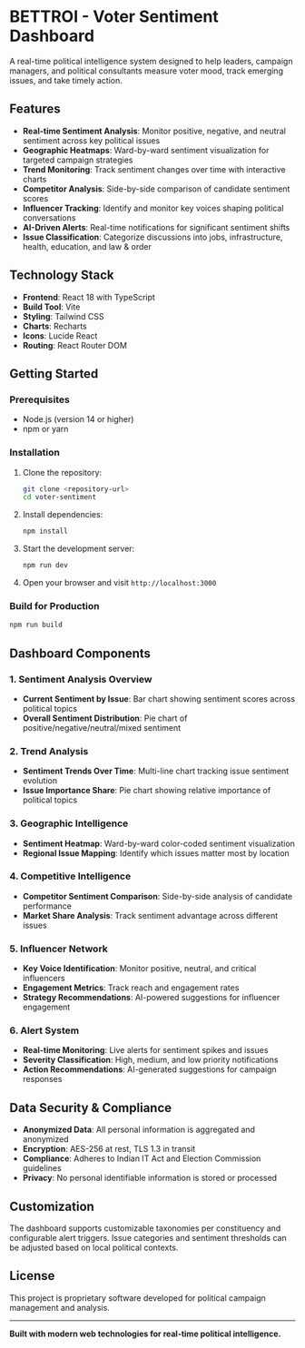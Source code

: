 # BETTROI - Voter Sentiment Dashboard

A real-time political intelligence system designed to help leaders, campaign managers, and political consultants measure voter mood, track emerging issues, and take timely action.

## Features

- **Real-time Sentiment Analysis**: Monitor positive, negative, and neutral sentiment across key political issues
- **Geographic Heatmaps**: Ward-by-ward sentiment visualization for targeted campaign strategies  
- **Trend Monitoring**: Track sentiment changes over time with interactive charts
- **Competitor Analysis**: Side-by-side comparison of candidate sentiment scores
- **Influencer Tracking**: Identify and monitor key voices shaping political conversations
- **AI-Driven Alerts**: Real-time notifications for significant sentiment shifts
- **Issue Classification**: Categorize discussions into jobs, infrastructure, health, education, and law & order

## Technology Stack

- **Frontend**: React 18 with TypeScript
- **Build Tool**: Vite
- **Styling**: Tailwind CSS
- **Charts**: Recharts
- **Icons**: Lucide React
- **Routing**: React Router DOM

## Getting Started

### Prerequisites

- Node.js (version 14 or higher)
- npm or yarn

### Installation

1. Clone the repository:
   ```bash
   git clone <repository-url>
   cd voter-sentiment
   ```

2. Install dependencies:
   ```bash
   npm install
   ```

3. Start the development server:
   ```bash
   npm run dev
   ```

4. Open your browser and visit `http://localhost:3000`

### Build for Production

```bash
npm run build
```

## Dashboard Components

### 1. Sentiment Analysis Overview
- **Current Sentiment by Issue**: Bar chart showing sentiment scores across political topics
- **Overall Sentiment Distribution**: Pie chart of positive/negative/neutral/mixed sentiment

### 2. Trend Analysis  
- **Sentiment Trends Over Time**: Multi-line chart tracking issue sentiment evolution
- **Issue Importance Share**: Pie chart showing relative importance of political topics

### 3. Geographic Intelligence
- **Sentiment Heatmap**: Ward-by-ward color-coded sentiment visualization
- **Regional Issue Mapping**: Identify which issues matter most by location

### 4. Competitive Intelligence
- **Competitor Sentiment Comparison**: Side-by-side analysis of candidate performance
- **Market Share Analysis**: Track sentiment advantage across different issues

### 5. Influencer Network
- **Key Voice Identification**: Monitor positive, neutral, and critical influencers
- **Engagement Metrics**: Track reach and engagement rates
- **Strategy Recommendations**: AI-powered suggestions for influencer engagement

### 6. Alert System
- **Real-time Monitoring**: Live alerts for sentiment spikes and issues
- **Severity Classification**: High, medium, and low priority notifications
- **Action Recommendations**: AI-generated suggestions for campaign responses

## Data Security & Compliance

- **Anonymized Data**: All personal information is aggregated and anonymized
- **Encryption**: AES-256 at rest, TLS 1.3 in transit
- **Compliance**: Adheres to Indian IT Act and Election Commission guidelines
- **Privacy**: No personal identifiable information is stored or processed

## Customization

The dashboard supports customizable taxonomies per constituency and configurable alert triggers. Issue categories and sentiment thresholds can be adjusted based on local political contexts.

## License

This project is proprietary software developed for political campaign management and analysis.

---

**Built with modern web technologies for real-time political intelligence.**